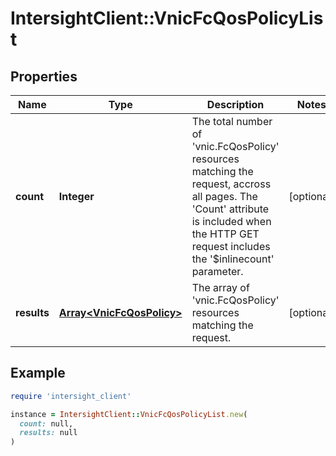 # IntersightClient::VnicFcQosPolicyList

## Properties

| Name | Type | Description | Notes |
| ---- | ---- | ----------- | ----- |
| **count** | **Integer** | The total number of &#39;vnic.FcQosPolicy&#39; resources matching the request, accross all pages. The &#39;Count&#39; attribute is included when the HTTP GET request includes the &#39;$inlinecount&#39; parameter. | [optional] |
| **results** | [**Array&lt;VnicFcQosPolicy&gt;**](VnicFcQosPolicy.md) | The array of &#39;vnic.FcQosPolicy&#39; resources matching the request. | [optional] |

## Example

```ruby
require 'intersight_client'

instance = IntersightClient::VnicFcQosPolicyList.new(
  count: null,
  results: null
)
```

